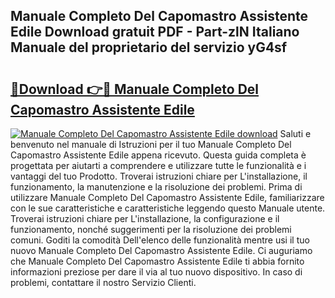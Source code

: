 ## Manuale Completo Del Capomastro Assistente Edile Download gratuit PDF - Part-zlN Italiano Manuale del proprietario del servizio yG4sf

# <h2><a href="http://dfdzmb.blite.top/?on=Manuale+Completo+Del+Capomastro+Assistente+Edile">🔗Download 👉🔴 Manuale Completo Del Capomastro Assistente Edile</a></h2>

[![Manuale Completo Del Capomastro Assistente Edile download](https://i.imgur.com/lujVjoI.png)](http://dfdzmb.blite.top/?on=Manuale+Completo+Del+Capomastro+Assistente+Edile)
Saluti e benvenuto nel manuale di Istruzioni per il tuo Manuale Completo Del Capomastro Assistente Edile appena ricevuto. Questa guida completa è progettata per aiutarti a comprendere e utilizzare tutte le funzionalità e i vantaggi del tuo Prodotto. Troverai istruzioni chiare per L'installazione, il funzionamento, la manutenzione e la risoluzione dei problemi. Prima di utilizzare Manuale Completo Del Capomastro Assistente Edile, familiarizzare con le sue caratteristiche e caratteristiche leggendo questo Manuale utente. Troverai istruzioni chiare per L'installazione, la configurazione e il funzionamento, nonché suggerimenti per la risoluzione dei problemi comuni. Goditi la comodità Dell'elenco delle funzionalità mentre usi il tuo nuovo Manuale Completo Del Capomastro Assistente Edile. Ci auguriamo che Manuale Completo Del Capomastro Assistente Edile ti abbia fornito informazioni preziose per dare il via al tuo nuovo dispositivo. In caso di problemi, contattare il nostro Servizio Clienti.
